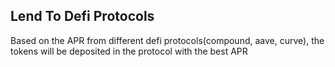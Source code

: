 ## Lend To Defi Protocols
Based on the APR from different defi protocols(compound, aave, curve), the tokens will be deposited in the protocol with the best APR